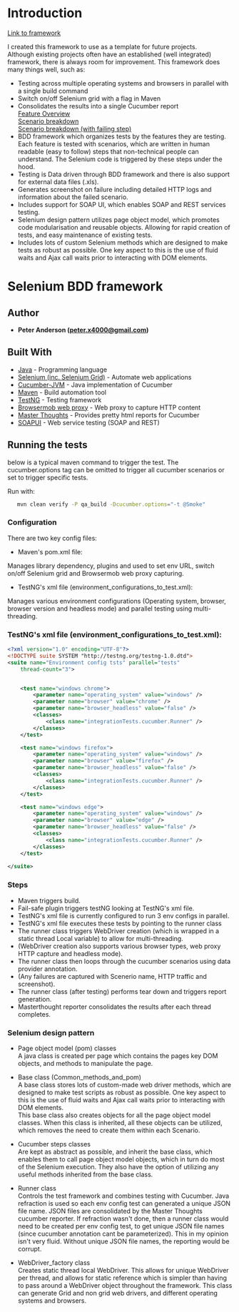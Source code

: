 # Introduction

[Link to framework](https://github.com/workpeter/ARGOS)  

I created this framework to use as a template for future projects.  
Although existing projects often have an established (well integrated) framework, there is always room for improvement. This framework does many things well, such as: 
* Testing across multiple operating systems and browsers in parallel with a single build command
* Switch on/off Selenium grid with a flag in Maven
* Consolidates the results into a single Cucumber report  
[Feature Overview](https://ibb.co/d11ezo)  
[Scenario breakdown](https://ibb.co/jWXf5T)  
[Scenario breakdown (with failing step)](https://ibb.co/fHbq5T)  
* BDD framework which organizes tests by the features they are testing. Each feature is tested with scenarios, which are written in human readable (easy to follow) steps that non-technical people can understand. The Selenium code is triggered by these steps under the hood.
* Testing is Data driven through BDD framework and there is also support for external data files (.xls).
* Generates screenshot on failure including detailed HTTP logs and information about the failed scenario. 
* Includes support for SOAP UI, which enables SOAP and REST services testing.
* Selenium design pattern utilizes page object model, which promotes code modularisation and reusable objects. Allowing for rapid creation of tests, and easy maintenance of existing tests.
* Includes lots of custom Selenium methods which are designed to make tests as robust as possible. One key aspect to this is the use of fluid waits and Ajax call waits prior to interacting with DOM elements. 

# Selenium BDD framework 

## Author

* **Peter Anderson (peter.x4000@gmail.com)** 

## Built With

* [Java](https://en.wikipedia.org/wiki/Java_(programming_language)) - Programming language
* [Selenium (inc. Selenium Grid)](https://en.wikipedia.org/wiki/Selenium_(software)) - Automate web applications
* [Cucumber-JVM](https://github.com/cucumber/cucumber-jvm) - Java implementation of Cucumber
* [Maven](https://en.wikipedia.org/wiki/Apache_Maven) - Build automation tool
* [TestNG](https://en.wikipedia.org/wiki/TestNG) - Testing framework
* [Browsermob web proxy](https://github.com/lightbody/browsermob-proxy) - Web proxy to capture HTTP content
* [Master Thoughts](https://mvnrepository.com/artifact/net.masterthought/cucumber-reporting) - Provides pretty html reports for Cucumber
* [SOAPUI](https://en.wikipedia.org/wiki/SoapUI) - Web service testing (SOAP and REST)


## Running the tests

below is a typical maven command to trigger the test. The cucumber.options tag can be omitted to trigger all cucumber scenarios or set to trigger specific tests.   

Run with:
```bash
   mvn clean verify -P qa_build -Dcucumber.options="-t @Smoke"
```

### Configuration

There are two key config files:
* Maven's pom.xml file:  
  
Manages library dependency, plugins and used to set env URL, switch on/off Selenium grid and Browsermob web proxy capturing.

* TestNG's xml file (environment_configurations_to_test.xml):  
  
Manages various environment configurations (Operating system, browser,  browser version and headless mode) and parallel testing using multi-threading. 

### TestNG's xml file (environment_configurations_to_test.xml): 

```xml
<?xml version="1.0" encoding="UTF-8"?>
<!DOCTYPE suite SYSTEM "http://testng.org/testng-1.0.dtd">
<suite name="Environment config tsts" parallel="tests"
	thread-count="3">


	<test name="windows chrome">
		<parameter name="operating_system" value="windows" />
		<parameter name="browser" value="chrome" />
		<parameter name="browser_headless" value="false" />
		<classes>
			<class name="integrationTests.cucumber.Runner" />
		</classes>
	</test>

	<test name="windows firefox">
		<parameter name="operating_system" value="windows" />
		<parameter name="browser" value="firefox" />
		<parameter name="browser_headless" value="false" />
		<classes>
			<class name="integrationTests.cucumber.Runner" />
		</classes>
	</test>

	<test name="windows edge">
		<parameter name="operating_system" value="windows" />
		<parameter name="browser" value="edge" />
		<parameter name="browser_headless" value="false" />
		<classes>
			<class name="integrationTests.cucumber.Runner" />
		</classes>
	</test>
	
</suite>
```

### Steps

* Maven triggers build. 
* Fail-safe plugin triggers testNG looking at TestNG's xml file. 
* TestNG's xml file is currently configured to run 3 env configs in parallel. 
* TestNG's xml file executes these tests by pointing to the runner class 
* The runner class triggers WebDriver creation (which is wrapped in a static thread Local variable) to allow for multi-threading.
* (WebDriver creation also supports various browser types, web proxy HTTP capture and headless mode).
* The runner class then loops through the cucumber scenarios using data provider annotation. 
* (Any failures are captured with Scenerio name, HTTP traffic and screenshot).
* The runner class (after testing) performs tear down and triggers report generation. 
* Masterthought reporter consolidates the results after each thread completes. 


### Selenium design pattern 

* Page object model (pom) classes   
A java class is created per page which contains the pages key DOM objects, and methods to manipulate the page.  

* Base class (Common_methods_and_pom)  
A base class stores lots of custom-made web driver methods, which are designed to make test scripts as robust as possible. One key aspect to this is the use of fluid waits and Ajax call waits prior to interacting with DOM elements.  
This base class also creates objects for all the page object model classes. When this class is inherited, all these objects can be utilized, which removes the need to create them within each Scenario.  

* Cucumber steps classes   
Are kept as abstract as possible, and inherit the base class, which enables them to call page object model objects, which in turn do most of the Selenium execution. They also have the option of utilizing any useful methods inherited from the base class.  

* Runner class   
Controls the test framework and combines testing with Cucumber. Java refraction is used so each env config test can generated a unique JSON file name. JSON files are consolidated by the Master Thoughts cucumber reporter. If refraction wasn't done, then a runner class would need to be created per env config test, to get unique JSON file names (since cucumber annotation cant be parameterized). This in my opinion isn't very fluid. Without unique JSON file names, the reporting would be corrupt.  

* WebDriver_factory class   
Creates static thread local WebDriver. This allows for unique WebDriver per thread, and allows for static reference which is simpler than having to pass around a WebDriver object throughout the framework. This class can generate Grid and non grid web drivers, and different operating systems and browsers. 


 
